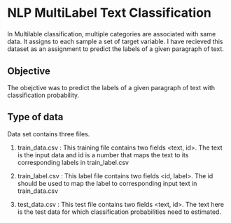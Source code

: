 # NLP MultiLabel Text Classification

### 
In Multilable classification, multiple categories are associated with same data. It assigns to each sample a set of target variable.
I have recieved this dataset as an assignment to predict the labels of a given paragraph of text.

## Objective 
The obejctive was to predict the labels of a given paragraph of text with classification probability.

## Type of data
Data set contains three files.

1) train_data.csv : This training file contains two fields <text, id>.
The text is the input data and id is a number that maps the text to its corresponding labels in train_label.csv

2) train_label.csv : This label file contains two fields <id, label>.
The id should be used to map the label to corresponding input text in train_data.csv

3) test_data.csv : This test file contains two fields <text, id>.
The text here is the test data for which classification probabilities need to estimated.


